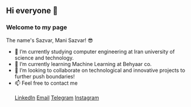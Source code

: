 ## Hi everyone 👋
<h3>Welcome to my page</h3> 
The name's Sazvar, Mani Sazvar! 😎

- 🔭 I’m currently studying computer engineering at Iran university of science and technology.
- 🌱 I’m currently learning Machine Learning at Behyaar co.
- 👯 I’m looking to collaborate on technological and innovative projects to further push boundaries!
- 📫 Feel free to contact me
<br><br>
<a href="https://www.linkedin.com/in/mani-sazvar-0a4918337" target="_blank">LinkedIn</a>
<a href="mailto:manisazvar2006@gmail.com">Email</a>
<a href="https://t.me/Mani_The_Great" target="_blank">Telegram</a>
<a href="https://instagram.com/mani.the_great" target="_blank">Instagram</a>
